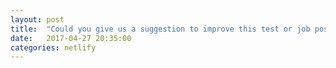 ```yaml
---
layout: post
title:  "Could you give us a suggestion to improve this test or job posting?"
date:   2017-04-27 20:35:00
categories: netlify
---
```

